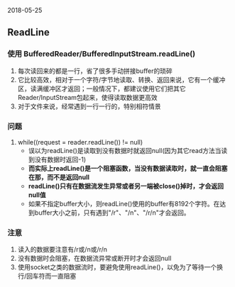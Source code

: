 2018-05-25

## ReadLine

### 使用 BufferedReader/BufferedInputStream.readLine()
1. 每次读回来的都是一行，省了很多手动拼接buffer的琐碎
2. 它比较高效，相对于一个字符/字节地读取、转换、返回来说，它有一个缓冲区，读满缓冲区才返回；一般情况下，都建议使用它们把其它Reader/InputStream包起来，使得读取数据更高效
3. 对于文件来说，经常遇到一行一行的，特别相符情景

### 问题
1. while((request = reader.readLine()) != null)
    - 误以为readLine()是读取到没有数据时就返回null(因为其它read方法当读到没有数据时返回-1)
    - **而实际上readLine()是一个阻塞函数，当没有数据读取时，就一直会阻塞在那，而不是返回null**
    - **readLine()只有在数据流发生异常或者另一端被close()掉时，才会返回null值**
    - 如果不指定buffer大小，则readLine()使用的buffer有8192个字符。在达到buffer大小之前，只有遇到"/r"、"/n"、"/r/n"才会返回。

### 注意
1. 读入的数据要注意有/r或/n或/r/n
1. 没有数据时会阻塞，在数据流异常或断开时才会返回null
1. 使用socket之类的数据流时，要避免使用readLine()，以免为了等待一个换行/回车符而一直阻塞
